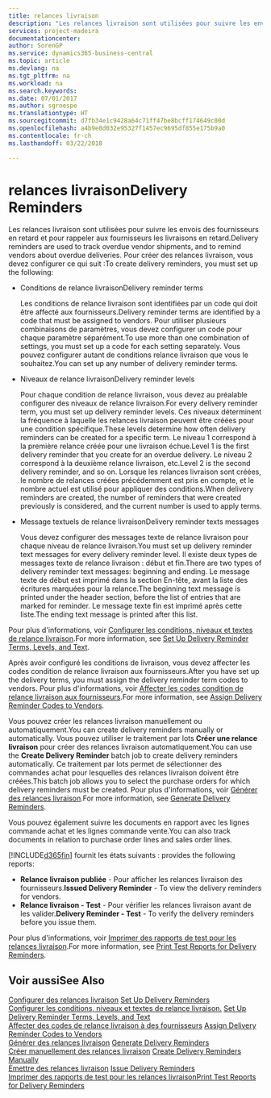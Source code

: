 ```yaml
---
title: relances livraison
description: "Les relances livraison sont utilisées pour suivre les envois des fournisseurs en retard et pour rappeler aux fournisseurs les livraisons en retard."
services: project-madeira
documentationcenter: 
author: SorenGP
ms.service: dynamics365-business-central
ms.topic: article
ms.devlang: na
ms.tgt_pltfrm: na
ms.workload: na
ms.search.keywords: 
ms.date: 07/01/2017
ms.author: sgroespe
ms.translationtype: HT
ms.sourcegitcommit: d7fb34e1c9428a64c71ff47be8bcff174649c00d
ms.openlocfilehash: a4b9e8d032e95327f1457ec9695df855e175b9a0
ms.contentlocale: fr-ch
ms.lasthandoff: 03/22/2018

---
```

# <a name="delivery-reminders"></a><span data-ttu-id="f649f-103">relances livraison</span><span class="sxs-lookup"><span data-stu-id="f649f-103">Delivery Reminders</span></span>
<span data-ttu-id="f649f-104">Les relances livraison sont utilisées pour suivre les envois des fournisseurs en retard et pour rappeler aux fournisseurs les livraisons en retard.</span><span class="sxs-lookup"><span data-stu-id="f649f-104">Delivery reminders are used to track overdue vendor shipments, and to remind vendors about overdue deliveries.</span></span> <span data-ttu-id="f649f-105">Pour créer des relances livraison, vous devez configurer ce qui suit :</span><span class="sxs-lookup"><span data-stu-id="f649f-105">To create delivery reminders, you must set up the following:</span></span>  

- <span data-ttu-id="f649f-106">Conditions de relance livraison</span><span class="sxs-lookup"><span data-stu-id="f649f-106">Delivery reminder terms</span></span>  

    <span data-ttu-id="f649f-107">Les conditions de relance livraison sont identifiées par un code qui doit être affecté aux fournisseurs.</span><span class="sxs-lookup"><span data-stu-id="f649f-107">Delivery reminder terms are identified by a code that must be assigned to vendors.</span></span> <span data-ttu-id="f649f-108">Pour utiliser plusieurs combinaisons de paramètres, vous devez configurer un code pour chaque paramètre séparément.</span><span class="sxs-lookup"><span data-stu-id="f649f-108">To use more than one combination of settings, you must set up a code for each setting separately.</span></span> <span data-ttu-id="f649f-109">Vous pouvez configurer autant de conditions relance livraison que vous le souhaitez.</span><span class="sxs-lookup"><span data-stu-id="f649f-109">You can set up any number of delivery reminder terms.</span></span>  

- <span data-ttu-id="f649f-110">Niveaux de relance livraison</span><span class="sxs-lookup"><span data-stu-id="f649f-110">Delivery reminder levels</span></span>  

    <span data-ttu-id="f649f-111">Pour chaque condition de relance livraison, vous devez au préalable configurer des niveaux de relance livraison.</span><span class="sxs-lookup"><span data-stu-id="f649f-111">For every delivery reminder term, you must set up delivery reminder levels.</span></span> <span data-ttu-id="f649f-112">Ces niveaux déterminent la fréquence à laquelle les relances livraison peuvent être créées pour une condition spécifique.</span><span class="sxs-lookup"><span data-stu-id="f649f-112">These levels determine how often delivery reminders can be created for a specific term.</span></span> <span data-ttu-id="f649f-113">Le niveau 1 correspond à la première relance créée pour une livraison échue.</span><span class="sxs-lookup"><span data-stu-id="f649f-113">Level 1 is the first delivery reminder that you create for an overdue delivery.</span></span> <span data-ttu-id="f649f-114">Le niveau 2 correspond à la deuxième relance livraison, etc.</span><span class="sxs-lookup"><span data-stu-id="f649f-114">Level 2 is the second delivery reminder, and so on.</span></span> <span data-ttu-id="f649f-115">Lorsque les relances livraison sont créées, le nombre de relances créées précédemment est pris en compte, et le nombre actuel est utilisé pour appliquer des conditions.</span><span class="sxs-lookup"><span data-stu-id="f649f-115">When delivery reminders are created, the number of reminders that were created previously is considered, and the current number is used to apply terms.</span></span>  

- <span data-ttu-id="f649f-116">Message textuels de relance livraison</span><span class="sxs-lookup"><span data-stu-id="f649f-116">Delivery reminder texts messages</span></span>  

    <span data-ttu-id="f649f-117">Vous devez configurer des messages texte de relance livraison pour chaque niveau de relance livraison.</span><span class="sxs-lookup"><span data-stu-id="f649f-117">You must set up delivery reminder text messages for every delivery reminder level.</span></span> <span data-ttu-id="f649f-118">Il existe deux types de messages texte de relance livraison : début et fin.</span><span class="sxs-lookup"><span data-stu-id="f649f-118">There are two types of delivery reminder text messages: beginning and ending.</span></span> <span data-ttu-id="f649f-119">Le message texte de début est imprimé dans la section En-tête, avant la liste des écritures marquées pour la relance.</span><span class="sxs-lookup"><span data-stu-id="f649f-119">The beginning text message is printed under the header section, before the list of entries that are marked for reminder.</span></span> <span data-ttu-id="f649f-120">Le message texte fin est imprimé après cette liste.</span><span class="sxs-lookup"><span data-stu-id="f649f-120">The ending text message is printed after this list.</span></span>  

<span data-ttu-id="f649f-121">Pour plus d'informations, voir [Configurer les conditions, niveaux et textes de relance livraison](how-to-set-up-delivery-reminder-terms-levels-and-text.md).</span><span class="sxs-lookup"><span data-stu-id="f649f-121">For more information, see [Set Up Delivery Reminder Terms, Levels, and Text](how-to-set-up-delivery-reminder-terms-levels-and-text.md).</span></span>  

<span data-ttu-id="f649f-122">Après avoir configuré les conditions de livraison, vous devez affecter les codes condition de relance livraison aux fournisseurs.</span><span class="sxs-lookup"><span data-stu-id="f649f-122">After you have set up the delivery terms, you must assign the delivery reminder term codes to vendors.</span></span> <span data-ttu-id="f649f-123">Pour plus d'informations, voir [Affecter les codes condition de relance livraison aux fournisseurs](how-to-assign-delivery-reminder-codes-to-vendors.md).</span><span class="sxs-lookup"><span data-stu-id="f649f-123">For more information, see [Assign Delivery Reminder Codes to Vendors](how-to-assign-delivery-reminder-codes-to-vendors.md).</span></span>  

<span data-ttu-id="f649f-124">Vous pouvez créer les relances livraison manuellement ou automatiquement.</span><span class="sxs-lookup"><span data-stu-id="f649f-124">You can create delivery reminders manually or automatically.</span></span> <span data-ttu-id="f649f-125">Vous pouvez utiliser le traitement par lots **Créer une relance livraison** pour créer des relances livraison automatiquement.</span><span class="sxs-lookup"><span data-stu-id="f649f-125">You can use the **Create Delivery Reminder** batch job to create delivery reminders automatically.</span></span> <span data-ttu-id="f649f-126">Ce traitement par lots permet de sélectionner des commandes achat pour lesquelles des relances livraison doivent être créées.</span><span class="sxs-lookup"><span data-stu-id="f649f-126">This batch job allows you to select the purchase orders for which delivery reminders must be created.</span></span> <span data-ttu-id="f649f-127">Pour plus d'informations, voir [Générer des relances livraison](how-to-issue-delivery-reminders.md).</span><span class="sxs-lookup"><span data-stu-id="f649f-127">For more information, see [Generate Delivery Reminders](how-to-issue-delivery-reminders.md).</span></span>  

<span data-ttu-id="f649f-128">Vous pouvez également suivre les documents en rapport avec les lignes commande achat et les lignes commande vente.</span><span class="sxs-lookup"><span data-stu-id="f649f-128">You can also track documents in relation to purchase order lines and sales order lines.</span></span>  

[!INCLUDE[d365fin](../../includes/d365fin_md.md)]<span data-ttu-id="f649f-129"> fournit les états suivants :</span><span class="sxs-lookup"><span data-stu-id="f649f-129"> provides the following reports:</span></span>  

- <span data-ttu-id="f649f-130">**Relance livraison publiée** - Pour afficher les relances livraison des fournisseurs.</span><span class="sxs-lookup"><span data-stu-id="f649f-130">**Issued Delivery Reminder** - To view the delivery reminders for vendors.</span></span>  
- <span data-ttu-id="f649f-131">**Relance livraison - Test** - Pour vérifier les relances livraison avant de les valider.</span><span class="sxs-lookup"><span data-stu-id="f649f-131">**Delivery Reminder - Test** - To verify the delivery reminders before you issue them.</span></span>  

<span data-ttu-id="f649f-132">Pour plus d'informations, voir [Imprimer des rapports de test pour les relances livraison](how-to-print-test-reports-for-delivery-reminders.md).</span><span class="sxs-lookup"><span data-stu-id="f649f-132">For more information, see [Print Test Reports for Delivery Reminders](how-to-print-test-reports-for-delivery-reminders.md).</span></span>  

## <a name="see-also"></a><span data-ttu-id="f649f-133">Voir aussi</span><span class="sxs-lookup"><span data-stu-id="f649f-133">See Also</span></span>  
 <span data-ttu-id="f649f-134">[Configurer des relances livraison](how-to-set-up-delivery-reminders.md) </span><span class="sxs-lookup"><span data-stu-id="f649f-134">[Set Up Delivery Reminders](how-to-set-up-delivery-reminders.md) </span></span>  
 <span data-ttu-id="f649f-135">[Configurer les conditions, niveaux et textes de relance livraison.](how-to-set-up-delivery-reminder-terms-levels-and-text.md) </span><span class="sxs-lookup"><span data-stu-id="f649f-135">[Set Up Delivery Reminder Terms, Levels, and Text](how-to-set-up-delivery-reminder-terms-levels-and-text.md) </span></span>  
 <span data-ttu-id="f649f-136">[Affecter des codes de relance livraison à des fournisseurs](how-to-assign-delivery-reminder-codes-to-vendors.md) </span><span class="sxs-lookup"><span data-stu-id="f649f-136">[Assign Delivery Reminder Codes to Vendors](how-to-assign-delivery-reminder-codes-to-vendors.md) </span></span>  
 <span data-ttu-id="f649f-137">[Générer des relances livraison](how-to-generate-delivery-reminders.md) </span><span class="sxs-lookup"><span data-stu-id="f649f-137">[Generate Delivery Reminders](how-to-generate-delivery-reminders.md) </span></span>  
 <span data-ttu-id="f649f-138">[Créer manuellement des relances livraison](how-to-create-delivery-reminders-manually.md) </span><span class="sxs-lookup"><span data-stu-id="f649f-138">[Create Delivery Reminders Manually](how-to-create-delivery-reminders-manually.md) </span></span>  
 <span data-ttu-id="f649f-139">[Émettre des relances livraison](how-to-issue-delivery-reminders.md) </span><span class="sxs-lookup"><span data-stu-id="f649f-139">[Issue Delivery Reminders](how-to-issue-delivery-reminders.md) </span></span>  
 [<span data-ttu-id="f649f-140">Imprimer des rapports de test pour les relances livraison</span><span class="sxs-lookup"><span data-stu-id="f649f-140">Print Test Reports for Delivery Reminders</span></span>](how-to-print-test-reports-for-delivery-reminders.md)

